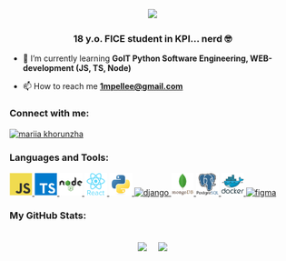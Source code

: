 <p align="center">
  <img src="https://capsule-render.vercel.app/api?type=waving&color=gradient&text=Konnichiwa!&height=100&section=header"/>
</p>

<!-- <h1 align="center">Konnichiwa 👋, I'm Impe11e</h1> -->
<h3 align="center">18 y.o. FICE student in KPI... nerd 🤓</h3>

- 🌱 I’m currently learning **GoIT Python Software Engineering, WEB-development (JS, TS, Node)**

- 📫 How to reach me **1mpellee@gmail.com**

<h3 align="left">Connect with me:</h3>
<p align="left">
<a href="https://linkedin.com/in/mariia khorunzha" target="blank"><img align="center" src="https://raw.githubusercontent.com/rahuldkjain/github-profile-readme-generator/master/src/images/icons/Social/linked-in-alt.svg" alt="mariia khorunzha" height="30" width="40" /></a>
</p>

<h3 align="left">Languages and Tools:</h3>
<p align="left"> <a href="https://developer.mozilla.org/en-US/docs/Web/JavaScript" target="_blank" rel="noreferrer"> <img src="https://raw.githubusercontent.com/devicons/devicon/master/icons/javascript/javascript-original.svg" alt="javascript" width="40" height="40"/> </a> <a href="https://www.typescriptlang.org/" target="_blank" rel="noreferrer"> <img src="https://raw.githubusercontent.com/devicons/devicon/master/icons/typescript/typescript-original.svg" alt="typescript" width="40" height="40"/> </a> <a href="https://nodejs.org" target="_blank" rel="noreferrer"> <img src="https://raw.githubusercontent.com/devicons/devicon/master/icons/nodejs/nodejs-original-wordmark.svg" alt="nodejs" width="40" height="40"/> </a> <a href="https://reactjs.org/" target="_blank" rel="noreferrer"> <img src="https://raw.githubusercontent.com/devicons/devicon/master/icons/react/react-original-wordmark.svg" alt="react" width="40" height="40"/> </a> <a href="https://www.python.org" target="_blank" rel="noreferrer"> <img src="https://raw.githubusercontent.com/devicons/devicon/master/icons/python/python-original.svg" alt="python" width="40" height="40"/> </a> <a href="https://www.djangoproject.com/" target="_blank" rel="noreferrer"> <img src="https://cdn.worldvectorlogo.com/logos/django.svg" alt="django" width="40" height="40"/> </a> <a href="https://www.mongodb.com/" target="_blank" rel="noreferrer"> <img src="https://raw.githubusercontent.com/devicons/devicon/master/icons/mongodb/mongodb-original-wordmark.svg" alt="mongodb" width="40" height="40"/> </a> <a href="https://www.postgresql.org" target="_blank" rel="noreferrer"> <img src="https://raw.githubusercontent.com/devicons/devicon/master/icons/postgresql/postgresql-original-wordmark.svg" alt="postgresql" width="40" height="40"/> </a> <a href="https://www.docker.com/" target="_blank" rel="noreferrer"> <img src="https://raw.githubusercontent.com/devicons/devicon/master/icons/docker/docker-original-wordmark.svg" alt="docker" width="40" height="40"/> </a> <a href="https://www.figma.com/" target="_blank" rel="noreferrer"> <img src="https://www.vectorlogo.zone/logos/figma/figma-icon.svg" alt="figma" width="40" height="40"/> </a> </p>

### My GitHub Stats:

<div align="center" style="display: flex; justify-content: center; gap: 20px; padding: 20px; flex-wrap: wrap;">
  <img src="https://github-readme-stats.vercel.app/api?username=Impe11e&show_icons=true&theme=transparent" />
  <img src="https://github-readme-stats.vercel.app/api/top-langs/?username=Impe11e&layout=compact&langs_count=10&theme=transparent" />
</div>

